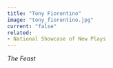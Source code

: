 ```yaml
---
title: "Tony Fiorentino"
image: "tony_fiorentino.jpg"
current: "false"
related:
- National Showcase of New Plays
---
```


*The Feast*


